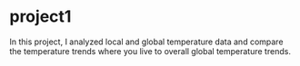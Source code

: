 # project1
In this project, I analyzed local and global temperature data and compare the temperature trends where you live to overall global temperature trends.
